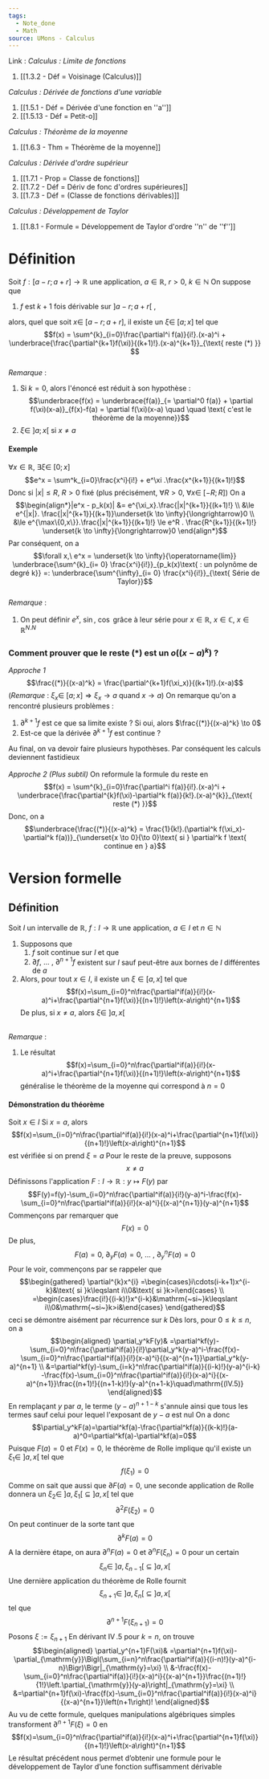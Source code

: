 ```yaml
---
tags:
  - Note_done
  - Math
source: UMons - Calculus
---
```


Link :
_Calculus : Limite de fonctions_
1. [[1.3.2 - Déf = Voisinage (Calculus)]]

_Calculus : Dérivée de fonctions d'une variable_
1. [[1.5.1 - Déf = Dérivée d'une fonction en ''a'']]
2. [[1.5.13 - Déf = Petit-o]]

_Calculus : Théorème de la moyenne_
1. [[1.6.3 - Thm = Théorème de la moyenne]]

_Calculus : Dérivée d'ordre supérieur_
1. [[1.7.1 - Prop = Classe de fonctions]]
2. [[1.7.2 - Déf = Dériv de fonc d'ordres supérieures]]
3. [[1.7.3 - Déf = (Classe de fonctions dérivables)]]

_Calculus : Développement de Taylor_
1. [[1.8.1 - Formule = Développement de Taylor d'ordre ''n'' de ''f'']]


# Définition
Soit $f : [a-r; a+r] \to \mathbb{R}$ une application, $a \in \mathbb{R},\ r > 0,\ k  \in \mathbb{N}$
On suppose que 
1. $f$ est $k+1$ fois dérivable sur $]a-r;a+r[$ , 

alors, quel que soit $x \in\ [a-r;a+r]$, il existe un $\xi \in\ [a;x]$ tel que $$f(x) = \sum^{k}_{i=0}\frac{\partial^i f(a)}{i!}.(x-a)^i + \underbrace{\frac{\partial^{k+1}f(\xi)}{(k+1)!}.(x-a)^{k+1}}_{\text{ reste (*) }} $$
\
_Remarque_ :
1. Si $k = 0$, alors l'énoncé est réduit à son hypothèse : $$\underbrace{f(x) = \underbrace{f(a)}_{= \partial^0 f(a)} + \partial f(\xi)(x-a)}_{f(x)-f(a) = \partial f(\xi)(x-a) \quad \quad \text{ c'est le théorème de la moyenne}}$$
2. $\xi  \in\ ]a;x[$ si $x \neq a$ 

#### Exemple
$\forall x \in \mathbb{R},\ \exists \xi \in\ [0;x]$ $$e^x = \sum^k_{i=0}\frac{x^i}{i!} + e^\xi .\frac{x^{k+1}}{(k+1)!}$$
Donc si $|x| \le R,\ R > 0$ fixé 
(plus précisément, $\forall R > 0,\ \forall x \in\ [-R;R]$)
On a $$\begin{align*}|e^x - p_k(x)| &= e^{\xi_x}.\frac{|x|^{k+1}}{(k+1)!} \\ &\le e^{|x|}. \frac{|x|^{k+1}}{(k+1)}\underset{k \to \infty}{\longrightarrow}0 \\ &\le e^{\max\{0,x\}}.\frac{|x|^{k+1}}{(k+1)!} \le e^R . \frac{R^{k+1}}{(k+1)!} \underset{k \to \infty}{\longrightarrow}0 \end{align*}$$
Par conséquent, on a $$\forall x,\ e^x = \underset{k \to \infty}{\operatorname{lim}} \underbrace{\sum^{k}_{i= 0} \frac{x^i}{i!}}_{p_k(x)\text{ : un polynôme de degré k}} =: \underbrace{\sum^{\infty}_{i= 0} \frac{x^i}{i!}}_{\text{ Série de Taylor}}$$ 
\
_Remarque_ :
1. On peut définir $e^x,\ \sin,\ \cos$ grâce à leur série pour $x \in \mathbb{R},\ x \in \mathbb{C},\ x \in \mathbb{R}^{N.N}$ 

### Comment prouver que le reste $(*)$ est un $o((x-a)^k)$ ? 
_Approche 1_
$$\frac{(*)}{(x-a)^k} = \frac{\partial^{k+1}f(\xi_x)}{(k+1)!}.(x-a)$$ (_Remarque_ : $\xi_x \in\ [a;x] \Rightarrow \xi_x \to a$ quand $x \to a$)
On remarque qu'on a rencontré plusieurs problèmes :
1. $\partial^{k+1}f$ est ce que sa limite existe ? Si oui, alors $\frac{(*)}{(x-a)^k} \to 0$ 
2. Est-ce que la dérivée $\partial^{k+1}f$ est continue ?

Au final, on va devoir faire plusieurs hypothèses. Par conséquent les calculs deviennent fastidieux 
\
\
_Approche 2 (Plus subtil)_
On reformule la formule du reste en $$f(x) = \sum^{k}_{i=0}\frac{\partial^i f(a)}{i!}.(x-a)^i + \underbrace{\frac{\partial^{k}f(\xi)-\partial^k f(a)}{k!}.(x-a)^{k}}_{\text{ reste (*) }}$$Donc, on a $$\underbrace{\frac{(*)}{(x-a)^k} = \frac{1}{k!}.(\partial^k f(\xi_x)- \partial^k f(a))}_{\underset{x \to 0}{\to 0}\text{ si } \partial^k f \text{ continue en } a}$$


# Version formelle
## Définition
Soit $I$ un intervalle de $\mathbb{R}$, $f : I \to \mathbb{R}$ une application, $a \in I$ et $n \in \mathbb{N}$ 
1. Supposons que 
	1. $f$ soit continue sur $I$ et que
	2. $\partial f,\ ...\ ,\ \partial^{n+1} f$ existent sur $I$ sauf peut-être aux bornes de $I$ différentes de $a$ 
2. Alors, pour tout $x \in I$, il existe un $\xi \in [a,x]$ tel que $$f(x)=\sum_{i=0}^n\frac{\partial^if(a)}{i!}(x-a)^i+\frac{\partial^{n+1}f(\xi)}{(n+1)!}\left(x-a\right)^{n+1}$$ De plus, si $x \neq a$, alors $\xi \in\ ]a,x[$ 

\
_Remarque_ :
1. Le résultat $$f(x)=\sum_{i=0}^n\frac{\partial^if(a)}{i!}(x-a)^i+\frac{\partial^{n+1}f(\xi)}{(n+1)!}\left(x-a\right)^{n+1}$$ généralise le théorème de la moyenne qui correspond à $n = 0$ 

#### Démonstration du théorème 
Soit $x \in I$ 
Si $x =a$, alors $$f(x)=\sum_{i=0}^n\frac{\partial^if(a)}{i!}(x-a)^i+\frac{\partial^{n+1}f(\xi)}{(n+1)!}\left(x-a\right)^{n+1}$$ est vérifiée si on prend $\xi = a$ 
Pour le reste de la preuve, supposons $$x \neq a$$
Définissons l'application $F : I \to \mathbb{R} : y \mapsto F(y)$ par $$F(y)=f(y)-\sum_{i=0}^n\frac{\partial^if(a)}{i!}(y-a)^i-\frac{f(x)-\sum_{i=0}^n\frac{\partial^if(a)}{i!}(x-a)^i}{(x-a)^{n+1}}(y-a)^{n+1}$$Commençons par remarquer que $$F(x) = 0$$De plus, $$F(a)= 0,\ \partial_y F(a) = 0,\ ...\ ,\ \partial_{y}^n F(a) =0$$Pour le voir, commençons par se rappeler que $$\begin{gathered}
\partial^{k}x^{i} =\begin{cases}i\cdots(i-k+1)x^{i-k}&\text{ si }k\leqslant i\\0&\text{ si }k>i\end{cases} \\
=\begin{cases}\frac{i!}{(i-k)!}x^{i-k}&\mathrm{~si~}k\leqslant i\\0&\mathrm{~si~}k>i&\end{cases} 
\end{gathered}$$ ceci se démontre aisément par récurrence sur $k$ 
Dès lors, pour $0 \le k \le n$, on a $$\begin{aligned}
\partial_y^kF(y)& =\partial^kf(y)-\sum_{i=0}^n\frac{\partial^if(a)}{i!}\partial_y^k(y-a)^i-\frac{f(x)-\sum_{i=0}^n\frac{\partial^if(a)}{i!}(x-a)^i}{(x-a)^{n+1}}\partial_y^k(y-a)^{n+1}  \\
&=\partial^kf(y)-\sum_{i=k}^n\frac{\partial^if(a)}{(i-k)!}(y-a)^{i-k} -\frac{f(x)-\sum_{i=0}^n\frac{\partial^if(a)}{i!}(x-a)^i}{(x-a)^{n+1}}\frac{(n+1)!}{(n+1-k)!}(y-a)^{n+1-k}\quad\mathrm{(IV.5)}
\end{aligned}$$En remplaçant $y$ par $a$, le terme $(y-a)^{n+1-k}$ s'annule ainsi que tous les termes sauf celui pour lequel l'exposant de $y-a$ est nul
On a donc $$\partial_y^kF(a)=\partial^kf(a)-\frac{\partial^kf(a)}{(k-k)!}(a-a)^0=\partial^kf(a)-\partial^kf(a)=0$$Puisque $F(a) = 0$ et $F(x) = 0$, le théorème de Rolle implique qu'il existe un $\xi_1 \in\ ]a,x[$ tel que $$f(\xi_1) = 0$$Comme on sait que aussi que $\partial F(a)=0$, une seconde application de Rolle donnera un $\xi_2 \in\ ]a,\xi_1[\ \subseteq\ ]a,x[$ tel que $$\partial^2 F(\xi_2)=0$$On peut continuer de la sorte tant que $$\partial^k F(a)=0$$A la dernière étape, on aura $\partial^n F(a) =0$ et $\partial^n F(\xi_n) = 0$ pour un certain $$\xi_n \in\ ]a, \xi_{n-1}[\ \subseteq\ ]a,x[$$ Une dernière application du théorème de Rolle fournit $$\xi_{n+1} \in\ ]a, \xi_n[\ \subseteq\ ]a,x[$$ tel que $$\partial^{n+1} F(\xi_{n+1}) = 0$$ Posons $\xi := \xi_{n+1}$ 
En dérivant $\operatorname{IV}.5$ pour $k =n$, on trouve $$\begin{aligned}
\partial_y^{n+1}F(\xi)& =\partial^{n+1}f(\xi)-\partial_{\mathrm{y}}\Bigl(\sum_{i=n}^n\frac{\partial^if(a)}{(i-n)!}(y-a)^{i-n}\Bigr)\Bigr|_{\mathrm{y}=\xi}  \\
&-\frac{f(x)-\sum_{i=0}^n\frac{\partial^if(a)}{i!}(x-a)^i}{(x-a)^{n+1}}\frac{(n+1)!}{1!}\left.\partial_{\mathrm{y}}(y-a)\right|_{\mathrm{y}=\xi} \\
&=\partial^{n+1}f(\xi)-\frac{f(x)-\sum_{i=0}^n\frac{\partial^if(a)}{i!}(x-a)^i}{(x-a)^{n+1}}\left(n+1\right)!
\end{aligned}$$Au vu de cette formule, quelques manipulations algébriques simples transforment $\partial^{n+1} F(\xi) = 0$ en $$f(x)=\sum_{i=0}^n\frac{\partial^if(a)}{i!}(x-a)^i+\frac{\partial^{n+1}f(\xi)}{(n+1)!}\left(x-a\right)^{n+1}$$Le résultat précédent nous permet d’obtenir une formule pour le développement de Taylor d’une fonction suffisamment dérivable